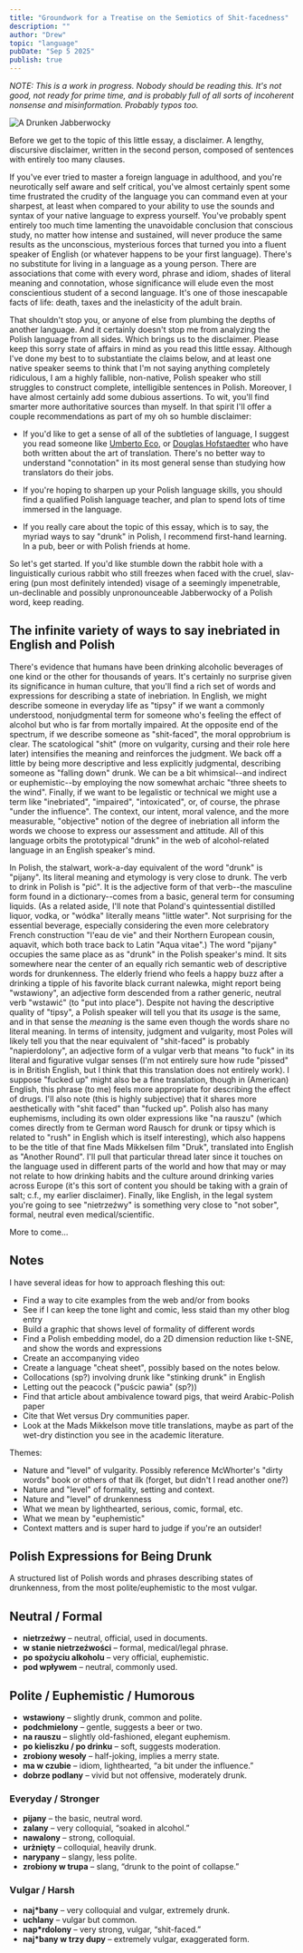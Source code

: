```yaml
---
title: "Groundwork for a Treatise on the Semiotics of Shit-facedness"
description: ""
author: "Drew"
topic: "language"
pubDate: "Sep 5 2025"
publish: true
---
```


_NOTE: This is a work in progress. Nobody should be reading this. It's
not good, not ready for prime time, and is probably full of all sorts
of incoherent nonsense and misinformation. Probably typos too._

![A Drunken Jabberwocky](../../assets/Drunken-Jabberwocky.png)

Before we get to the topic of this little essay, a disclaimer. A lengthy,
discursive disclaimer, written in the second person, composed of sentences with
entirely too many clauses.

If you've ever tried to master a foreign language in adulthood, and you're
neurotically self aware and self critical, you've almost certainly spent some
time frustrated the crudity of the language you can command even at your
sharpest, at least when compared to your ability to use the sounds and syntax of
your native language to express yourself. You've probably spent entirely too
much time lamenting the unavoidable conclusion that conscious study, no matter
how intense and sustained, will never produce the same results as the
unconscious, mysterious forces that turned you into a fluent speaker of English
(or whatever happens to be your first language). There's no substitute for
living in a language as a young person. There are associations that come with
every word, phrase and idiom, shades of literal meaning and connotation, whose
significance will elude even the most conscientious student of a second
language. It's one of those inescapable facts of life: death, taxes and the
inelasticity of the adult brain.

That shouldn't stop you, or anyone of else from plumbing the depths of another
language. And it certainly doesn't stop me from analyzing the Polish language
from all sides. Which brings us to the disclaimer. Please keep this sorry state
of affairs in mind as you read this little essay. Although I've done my best to
to substantiate the claims below, and at least one native speaker seems to think
that I'm not saying anything completely ridiculous, I am a highly fallible,
non-native, Polish speaker who still struggles to construct complete,
intelligible sentences in Polish. Moreover, I have almost certainly add some
dubious assertions. To wit, you'll find smarter more authoritative sources than
myself. In that spirit I'll offer a couple recommendations as part of my oh so
humble disclaimer:

- If you'd like to get a sense of all of the subtleties of language, I suggest
  you read someone like [Umberto Eco](https://www.amazon.com/Experiences-Translation-Emilio-Goggio-Publications/dp/0802035337/), or [Douglas Hofstaedter](https://www.amazon.com/Ton-Beau-Marot-Praise-Language/dp/0465086454/) who have both written about the art
  of translation. There's no better way to understand "connotation" in its most
  general sense than studying how translators do their jobs.

- If you're hoping to sharpen up your Polish language skills, you should find a
  qualified Polish language teacher, and plan to spend lots of time immersed in
  the language.

- If you really care about the topic of this essay, which is to say, the myriad
  ways to say "drunk" in Polish, I recommend first-hand learning. In a pub,  beer
  or with Polish friends at home.

So let's get started. If you'd like stumble down the rabbit hole with a
linguistically curious rabbit who still freezes when faced with the cruel,
slav-ering (pun most definitely intended) visage of a seemingly impenetrable,
un-declinable and possibly unpronounceable Jabberwocky of a Polish word, keep
reading.

## The infinite variety of ways to say inebriated in English and Polish

There's evidence that humans have been drinking alcoholic beverages of one kind
or the other for thousands of years. It's certainly no surprise given its
significance in human culture, that you'll find a rich set of words and
expressions for describing a state of inebriation. In English, we might describe
someone in everyday life as "tipsy" if we want a commonly understood,
nonjudgmental term for someone who's feeling the effect of alcohol but who is
far from mortally impaired. At the opposite end of the spectrum, if we describe
someone as "shit-faced", the moral opprobrium is clear. The scatological "shit"
(more on vulgarity, cursing and their role here later) intensifies the meaning
and reinforces the judgment. We back off a little by being more descriptive and
less explicitly judgmental, describing someone as "falling down" drunk. We can
be a bit whimsical--and indirect or euphemistic--by employing the now somewhat
archaic "three sheets to the wind". Finally, if we want to be legalistic or
technical we might use a term like "inebriated", "impaired", "intoxicated", or,
of course, the phrase "under the influence". The context, our intent, moral
valence, and the more measurable, "objective" notion of the degree of
inebriation all inform the words we choose to express our assessment and
attitude. All of this language orbits the prototypical "drunk" in the web of
alcohol-related language in an English speaker's mind.

In Polish, the stalwart, work-a-day equivalent of the word "drunk" is "pijany".
Its literal meaning and etymology is very close to drunk. The verb to drink in
Polish is "pić". It is the adjective form of that verb--the masculine form found
in a dictionary--comes from a basic, general term for consuming liquids. (As a
related aside, I'll note that Poland's quintessential distilled liquor, vodka,
or "wódka" literally means "little water". Not surprising for the essential
beverage, especially considering the even more celebratory French construction
"l'eau de vie" and their Northern European cousin, aquavit, which both trace
back to  Latin "Aqua vitae".) The word "pijany" occupies the same place as as
"drunk" in the Polish speaker's mind. It sits somewhere near the center of an
equally rich semantic web of descriptive words for drunkenness. The elderly
friend who feels a happy buzz after a drinking a tipple of his favorite black
currant nalewka, might report being "wstawiony", an adjective form descended
from a rather generic, neutral verb "wstawić" (to "put into place"). Despite not
having the descriptive quality of "tipsy", a Polish speaker will tell you that
its _usage_ is the same, and in that sense the _meaning_ is the same even though
the words share no literal meaning. In terms of intensity, judgment and
vulgarity, most Poles will likely tell you that the near equivalent of
"shit-faced" is probably "napierdolony", an adjective form of a vulgar verb that
means "to fuck" in its literal and figurative vulgar senses (I'm not entirely
sure how rude "pissed" is in British English, but I think that this translation
does not entirely work). I suppose "fucked up" might also be a fine translation,
though in (American) English, this phrase (to me) feels more appropriate for
describing the effect of drugs. I'll also note (this is highly subjective) that
it shares more aesthetically with "shit faced" than "fucked up". Polish also has
many euphemisms, including its own older expressions like "na rauszu" (which
comes directly from te German word Rausch for drunk or tipsy which is related to
"rush" in English which is itself interesting), which also happens to be the
title of that fine Mads Mikkelsen film "Druk", translated into English as
"Another Round". I'll pull that particular thread later since it touches on the
language used in different parts of the world and how that may or may not relate
to how drinking habits and the culture around drinking varies across Europe
(it's this sort of content you should be taking with a grain of salt; c.f., my
earlier disclaimer). Finally, like English, in the legal system you're going to
see "nietrzeźwy" is something very close to "not sober", formal, neutral even
medical/scientific.

More to come...

## Notes

I have several ideas for how to approach fleshing this out:

- Find a way to cite examples from the web and/or from books
- See if I can keep the tone light and comic, less staid than my other blog entry
- Build a graphic that shows level of formality of different words
- Find a Polish embedding model, do a 2D dimension reduction like t-SNE, and
  show the words and expressions
- Create an accompanying video
- Create a language "cheat sheet", possibly based on the notes below.
- Collocations (sp?) involving drunk like "stinking drunk" in English
- Letting out the peacock ("puścic pawia" (sp?))
- Find that article about ambivalence toward pigs, that weird Arabic-Polish paper
- Cite that Wet versus Dry communities paper.
- Look at the Mads Mikkelson move title translations, maybe as part of the wet-dry
  distinction you see in the academic literature.

Themes:

- Nature and "level" of vulgarity. Possibly reference McWhorter's "dirty words"
  book or others of that ilk (forget, but didn't I read another one?)
- Nature and "level" of formality, setting and context.
- Nature and "level" of drunkenness
- What we mean by lighthearted, serious, comic, formal, etc.
- What we mean by "euphemistic"
- Context matters and is super hard to judge if you're an outsider!

## Polish Expressions for Being Drunk

A structured list of Polish words and phrases describing states of drunkenness,
from the most polite/euphemistic to the most vulgar.

## Neutral / Formal

- **nietrzeźwy** – neutral, official, used in documents.  
- **w stanie nietrzeźwości** – formal, medical/legal phrase.  
- **po spożyciu alkoholu** – very official, euphemistic.  
- **pod wpływem** – neutral, commonly used.

## Polite / Euphemistic / Humorous

- **wstawiony** – slightly drunk, common and polite.  
- **podchmielony** – gentle, suggests a beer or two.  
- **na rauszu** – slightly old-fashioned, elegant euphemism.  
- **po kieliszku / po drinku** – soft, suggests moderation.  
- **zrobiony wesoły** – half-joking, implies a merry state.  
- **ma w czubie** – idiom, lighthearted, “a bit under the influence.”  
- **dobrze podlany** – vivid but not offensive, moderately drunk.

### Everyday / Stronger

- **pijany** – the basic, neutral word.  
- **zalany** – very colloquial, “soaked in alcohol.”  
- **nawalony** – strong, colloquial.  
- **urżnięty** – colloquial, heavily drunk.  
- **narypany** – slangy, less polite.  
- **zrobiony w trupa** – slang, “drunk to the point of collapse.”

### Vulgar / Harsh

- **naj*bany** – very colloquial and vulgar, extremely drunk.  
- **uchlany** – vulgar but common.  
- **nap*rdolony** – very strong, vulgar, “shit-faced.”  
- **naj*bany w trzy dupy** – extremely vulgar, exaggerated form.

